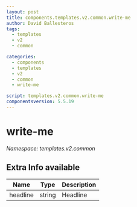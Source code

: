 ```yaml
---
layout: post
title: components.templates.v2.common.write-me
author: David Ballesteros
tags:
  - templates
  - v2
  - common

categories:
  - components
  - templates
  - v2
  - common
  - write-me

script: templates.v2.common.write-me
componentsversion: 5.5.19
---
```

# write-me

*Namespace: templates.v2.common*

## Extra Info available

| Name | Type | Description |
| --- | --- | --- |
| headline | string | Headline |